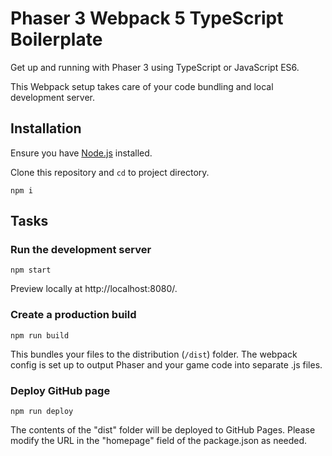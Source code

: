 # Phaser 3 Webpack 5 TypeScript Boilerplate

Get up and running with Phaser 3 using TypeScript or JavaScript ES6.

This Webpack setup takes care of your code bundling and local development server.

## Installation

Ensure you have [Node.js](https://nodejs.org) installed.

Clone this repository and `cd` to project directory.

```
npm i
```

## Tasks

### Run the development server

```
npm start
```

Preview locally at http://localhost:8080/.

### Create a production build

```
npm run build
```

This bundles your files to the distribution (`/dist`) folder. The webpack config is set up to output Phaser and your game code into separate .js files.  

### Deploy GitHub page

```
npm run deploy
```

The contents of the "dist" folder will be deployed to GitHub Pages.
Please modify the URL in the "homepage" field of the package.json as needed.
